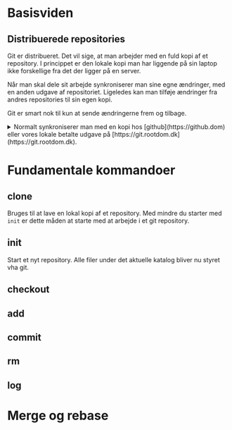 # Basisviden
## Distribuerede repositories
Git er distribueret. Det vil sige, at man arbejder med en fuld kopi af et repository. I princippet er den lokale kopi man har liggende på sin laptop ikke forskellige fra det der ligger på en server.

Når man skal dele sit arbejde synkroniserer man sine egne ændringer, med en anden udgave af repositoriet. Ligeledes kan man tilføje ændringer fra andres repositories til sin egen kopi. 

Git er smart nok til kun at sende ændringerne frem og tilbage. 

<details><summary>Normalt synkroniserer man med en kopi hos [github](https://github.dom) eller vores lokale betalte udgave på [https://git.rootdom.dk](https://git.rootdom.dk).</summary>Men man kan også dele filer via et netværksshare. Repositories er ikke bundet til  en specifik server, så man kan godt dele sine ændringer med både github og vores lokale repository. </details>

# Fundamentale kommandoer

## clone
Bruges til at lave en lokal kopi af et repository. Med mindre du starter med `init` er dette måden at starte med at arbejde i et git repository. 
## init
Start et nyt repository. Alle filer under det aktuelle katalog bliver nu styret vha git.
## checkout
## add
## commit 
## rm 
## log 

# Merge og rebase




